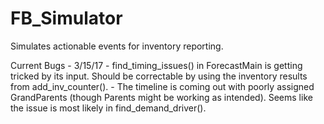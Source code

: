 # FB_Simulator
Simulates actionable events for inventory reporting.

Current Bugs - 3/15/17
	- find_timing_issues() in ForecastMain is getting tricked by its input.  Should be correctable by using the inventory results from add_inv_counter().
	- The timeline is coming out with poorly assigned GrandParents (though Parents might be working as intended).  Seems like the issue is most likely in find_demand_driver().
